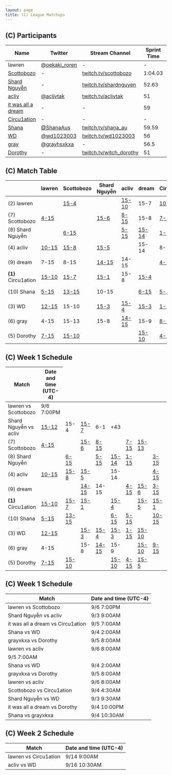 ```yaml
---
layout: page
title: (C) League Matchups
---
```


## (C) Participants ##

<table>
  <thead>
    <tr>
      <th>Name</th>
      <th>Twitter</th>
      <th>Stream Channel</th>
	  <th>Sprint Time</th>
	  <th>Rating</th>
    </tr>
  </thead>
  <tbody>
    <tr>
      <td>lawren</td>
      <td><a href="https://twitter.com/oekaki_roren">@oekaki_roren</a></td>
      <td>-</td>
      <td>-</td>
      <td>17000</td>
    </tr>
    <tr>
      <td><a href="https://steamcommunity.com/id/Scottobozo">Scottobozo</a></td>
      <td>-</td>
      <td><a href="https://twitch.tv/scottobozo">twitch.tv/scottobozo</a></td>
      <td>1:04.03</td>
      <td>13187</td>
    </tr>
    <tr>
      <td><a href="https://steamcommunity.com/profiles/76561198204570843/">Shard Nguyễn</a></td>
      <td>-</td>
      <td><a href="https://www.twitch.tv/shardnguyen">twitch.tv/shardnguyen</a></td>
      <td>52.63</td>
      <td>15392</td>
    </tr>
    <tr>
      <td><a href="https://steamcommunity.com/id/aclivtak/">acliv</a></td>
      <td><a href="https://twitter.com/aclivtak">@aclivtak</a></td>
      <td><a href="https://www.twitch.tv/aclivtak">twitch.tv/aclivtak</a></td>
      <td>51</td>
      <td>17125</td>
    </tr>
    <tr>
      <td><a href="https://steamcommunity.com/profiles/76561198044962719/">it was all a dream</a></td>
      <td>-</td>
      <td>-</td>
      <td>59</td>
      <td>15000</td>
    </tr>
    <tr>
      <td><a href="https://steamcommunity.com/profiles/76561198847366444/">Circu1ation</a></td>
      <td>-</td>
      <td>-</td>
      <td>-</td>
      <td>16266</td>
    </tr>
    <tr>
      <td><a href="https://steamcommunity.com/id/tsundere-shana/">Shana</a></td>
      <td><a href="https://twitter.com/shanaaus">@ShanaAus</a></td>
      <td><a href="https://www.twitch.tv/shana_au">twitch.tv/shana_au</a></td>
      <td>59.59</td>
      <td>14000</td>
    </tr>
    <tr>
      <td><a href="https://steamcommunity.com/id/wd1023003/">WD</a></td>
      <td><a href="https://twitter.com/wd1023003">@wd1023003</a></td>
      <td><a href="https://www.twitch.tv/wd1023003">twitch.tv/wd1023003</a></td>
      <td>56</td>
      <td>12000</td>
    </tr>
    <tr>
      <td><a href="http://steamcommunity.com/id/grayxkxa">gray</a></td>
      <td><a href="https://twitter.com/grayhsxkxa">@grayhsxkxa</a></td>
      <td>-</td>
      <td>56.5</td>
      <td>15000</td>
    </tr>
    <tr>
      <td><a href="https://steamcommunity.com/profiles/76561198079184966/">Dorothy</a></td>
      <td>-</td>
      <td><a href="https://www.twitch.tv/witch_dorothy">twitch.tv/witch_dorothy</a></td>
      <td>51</td>
      <td>12000</td>
    </tr>
  </tbody>
</table>

## (C) Match Table ##

<table>
  <thead>
    <tr>
      <th> </th>
      <th>lawren</th>
      <th>Scottobozo</th>
      <th>Shard Nguyễn</th>
      <th>acliv</th>
      <th>dream</th>
      <th>Circu1ation</th>
      <th>Shana</th>
      <th>WD</th>
      <th>gray</th>
      <th>Dorothy</th>
      <th>W-L</th>
      <th>Pt. Diff</th>
    </tr>
  </thead>
  <tbody>
    <tr>
      <td>(2) lawren</td>
      <td> </td> <!--lawren-->
      <td><a href="https://www.twitch.tv/videos/306768563">15-4</a></td> <!--Scottobozo-->
      <td> </td> <!--Shard Nguyễn-->
      <td><a href="https://www.twitch.tv/videos/306581794">15-10</a></td> <!--acliv-->
      <td>15-7</td> <!--dream-->
      <td><a href="https://www.twitch.tv/videos/309918490">10-15</a></td> <!--Circu1ation-->
      <td><a href="https://www.youtube.com/watch?v=3fn-SSzm9SE">15-5</a></td> <!--Shana-->
      <td><a href="https://www.twitch.tv/videos/309560431?collection=z2cU1PDoUBUfYQ">15-12</a></td> <!--WD-->
      <td>15-4</td> <!--gray-->
      <td><a href="https://www.twitch.tv/videos/311284460">15-7</a></td> <!--Dorothy-->
      <td>7-1</td>
      <td>+51</td>
    </tr>
    <tr>
      <td>(7) Scottobozo</td>
      <td><a href="https://www.twitch.tv/videos/306768563">4-15</a></td> <!--lawren-->
      <td> </td> <!--Scottobozo-->
      <td><a href="https://www.twitch.tv/videos/313154804">15-6</a></td> <!--Shard Nguyễn-->
      <td><a href="https://www.twitch.tv/videos/313154804">8-15</a></td> <!--acliv-->
      <td>15-8</td> <!--dream-->
      <td><a href="https://www.twitch.tv/videos/305719660">7-15</a></td> <!--Circu1ation-->
      <td><a href="https://www.twitch.tv/videos/309402596">15-13</a></td> <!--Shana-->
      <td>10-15</td> <!--WD-->
      <td>13-15</td> <!--gray-->
      <td><a href="https://www.twitch.tv/videos/309590257">10-15</a></td> <!--Dorothy-->
      <td>3-6</td>
      <td>-20</td>
    </tr>
    <tr>
      <td>(8) Shard Nguyễn</td>
      <td> </td> <!--lawren-->
      <td><a href="https://www.twitch.tv/videos/313154804">6-15</a></td> <!--Scottobozo-->
      <td> </td> <!--Shard Nguyễn-->
      <td><a href="https://www.twitch.tv/videos/305371868">5-15</a></td> <!--acliv-->
      <td><a href="https://www.twitch.tv/videos/307724807">15-14</a></td> <!--dream-->
      <td><a href="https://www.twitch.tv/videos/311655572">1-15</a></td> <!--Circu1ation-->
      <td><a href="https://www.twitch.tv/videos/315757554">15-10</a></td> <!--Shana-->
      <td><a href="https://www.twitch.tv/videos/305367292">3-15</a></td> <!--WD-->
      <td>8-15</td> <!--gray-->
      <td></td> <!--Dorothy-->
      <td>2-5</td>
      <td>-46</td>
    </tr>
    <tr>
      <td>(4) acliv</td>
      <td><a href="https://www.twitch.tv/videos/306581794">10-15</a></td> <!--lawren-->
      <td><a href="https://www.twitch.tv/videos/313154804">15-8</a></td> <!--Scottobozo-->
      <td><a href="https://www.twitch.tv/videos/305371868">15-5</a></td> <!--Shard Nguyễn-->
      <td> </td> <!--acliv-->
      <td>15-14</td> <!--dream-->
      <td>8-15</td> <!--Circu1ation-->
      <td> </td> <!--Shana-->
      <td><a href="https://www.twitch.tv/videos/310883683">4-15</a></td> <!--WD-->
      <td><a href="https://www.twitch.tv/videos/309143526?t=00h01m47s">15-14</a></td> <!--gray-->
      <td> </td> <!--Dorothy-->
      <td>4-3</td>
      <td>-4</td>
    </tr>
    <tr>
      <td>(9) dream</td>
      <td>7-15</td> <!--lawren-->
      <td>8-15</td> <!--Scottobozo-->
      <td><a href="https://www.twitch.tv/videos/307724807">14-15</a></td> <!--Shard Nguyễn-->
      <td>14-15</td> <!--acliv-->
      <td> </td> <!--dream-->
      <td><a href="https://www.twitch.tv/videos/306156732">4-15</a></td> <!--Circu1ation-->
      <td><a href="https://www.youtube.com/watch?v=_U86IMuMes4">15-6</a></td> <!--Shana-->
      <td><a href="https://www.twitch.tv/videos/312424570?collection=z2cU1PDoUBUfYQ">3-15</a></td> <!--WD-->
      <td>9-15</td> <!--gray-->
      <td><a href="https://www.twitch.tv/videos/306056594">10-15</a></td> <!--Dorothy-->
      <td>1-8</td>
      <td>-42</td>
    </tr>
    <tr>
      <td><b>(1)</b> Circu1ation</td>
      <td><a href="https://www.twitch.tv/videos/309918490">15-10</a></td> <!--lawren-->
      <td><a href="https://www.twitch.tv/videos/305719660">15-7</a></td> <!--Scottobozo-->
      <td><a href="https://www.twitch.tv/videos/311655572">15-1</a></td> <!--Shard Nguyễn-->
      <td>15-8</td> <!--acliv-->
      <td><a href="https://www.twitch.tv/videos/306156732">15-4</a></td> <!--dream-->
      <td> </td> <!--Circu1ation-->
      <td><a href="https://www.youtube.com/watch?v=UZi3ELHVOYQ">15-5</a></td> <!--Shana-->
      <td><a href="https://www.twitch.tv/videos/314538080">15-1</a></td> <!--WD-->
      <td><a href="https://www.youtube.com/watch?v=02Wj8n0qsz0">15-8</a></td> <!--gray-->
      <td><a href="https://www.twitch.tv/videos/309104898">15-4</a></td> <!--Dorothy-->
      <td>9-0</td>
      <td>+87</td>
    </tr>
    <tr>
      <td>(10) Shana</td>
      <td><a href="https://www.youtube.com/watch?v=3fn-SSzm9SE">5-15</a></td> <!--lawren-->
      <td><a href="https://www.youtube.com/watch?v=meHv3bXEmTc">13-15</a></td> <!--Scottobozo-->
      <td>10-15</td> <!--Shard Nguyễn-->
      <td> </td> <!--acliv-->
      <td><a href="https://www.youtube.com/watch?v=_U86IMuMes4">6-15</a></td> <!--dream-->
      <td><a href="https://www.youtube.com/watch?v=UZi3ELHVOYQ">5-15</a></td> <!--Circu1ation-->
      <td> </td> <!--Shana-->
      <td><a href="https://www.youtube.com/watch?v=CaiMNkMFarE">10-15</a></td> <!--WD-->
      <td><a href="https://www.youtube.com/watch?v=muXse4MheYo">10-15</a></td> <!--gray-->
      <td><a href="https://www.youtube.com/watch?v=X97grx_wLGU">5-15</a></td> <!--Dorothy-->
      <td>0-8</td>
      <td>-51</td>
    </tr>
    <tr>
      <td>(3) WD</td>
      <td><a href="https://www.twitch.tv/videos/309560431?collection=z2cU1PDoUBUfYQ">12-15</a></td> <!--lawren-->
      <td>15-10</td> <!--Scottobozo-->
      <td><a href="https://www.twitch.tv/videos/305367292">15-3</a></td> <!--Shard Nguyễn-->
      <td><a href="https://www.twitch.tv/videos/310894322?collection=z2cU1PDoUBUfYQ">15-4</a></td> <!--acliv-->
      <td><a href="https://www.twitch.tv/videos/312424570?collection=z2cU1PDoUBUfYQ">15-3</a></td> <!--dream-->
      <td><a href="https://www.twitch.tv/videos/314538080">1-15</a></td> <!--Circu1ation-->
      <td><a href="https://www.twitch.tv/videos/309106592?collection=z2cU1PDoUBUfYQ">15-10</a></td> <!--Shana-->
      <td> </td> <!--WD-->
      <td><a href="https://www.twitch.tv/videos/312452933?collection=z2cU1PDoUBUfYQ">15-9</a></td> <!--gray-->
      <td> </td> <!--Dorothy-->
      <td>6-2</td>
      <td>+34</td>
    </tr>
    <tr>
      <td>(6) gray</td>
      <td>4-15</td> <!--lawren-->
      <td>15-13</td> <!--Scottobozo-->
      <td>15-8</td> <!--Shard Nguyễn-->
      <td><a href="https://www.twitch.tv/videos/309143526?t=00h01m47s">14-15</a></td> <!--acliv-->
      <td>15-9</td> <!--dream-->
      <td><a href="https://www.youtube.com/watch?v=02Wj8n0qsz0">8-15</a></td> <!--Circu1ation-->
      <td><a href="https://www.youtube.com/watch?v=muXse4MheYo">15-10</a></td> <!--Shana-->
      <td><a href="https://www.twitch.tv/videos/312452933?collection=z2cU1PDoUBUfYQ">9-15</a></td> <!--WD-->
      <td> </td> <!--gray-->
      <td><a href="https://www.twitch.tv/videos/306168592">8-15</a></td> <!--Dorothy-->
      <td>4-5</td>
      <td>-12</td>
    </tr>
    <tr>
      <td>(5) Dorothy</td>
      <td><a href="https://www.twitch.tv/videos/311284460">7-15</a></td> <!--lawren-->
      <td><a href="https://www.twitch.tv/videos/309590257">15-10</a></td> <!--Scottobozo-->
      <td> </td> <!--Shard Nguyễn-->
      <td> </td> <!--acliv-->
      <td><a href="https://www.twitch.tv/videos/306056594">15-10</a></td> <!--dream-->
      <td><a href="https://www.twitch.tv/videos/309104898">4-15</a></td> <!--Circu1ation-->
      <td><a href="https://www.twitch.tv/videos/311245349">15-5</a></td> <!--Shana-->
      <td> </td> <!--WD-->
      <td><a href="https://www.twitch.tv/videos/306168592">15-8</a></td> <!--gray-->
      <td> </td> <!--Dorothy-->
      <td>3-2</td>
      <td>+3</td>
    </tr>
  </tbody>
</table>

## (C) Week 1 Schedule ##

<table>
  <thead>
    <tr>
      <th>Match</th>
      <th>Date and time (UTC-4)</th>
    </tr>
  </thead>
  <tbody>
    <tr>
      <td>lawren vs Scottobozo</td>
      <td>9/6 7:00PM</td>
    </tr>
    <tr>
      <td>Shard Nguyễn vs acliv</td>
      <td><a href="https://www.twitch.tv/videos/309560431?collection=z2cU1PDoUBUfYQ">15-12</a></td> <!--WD-->
      <td>15-4</td> <!--gray-->
      <td><a href="https://www.twitch.tv/videos/311284460">15-7</a></td> <!--Dorothy-->
      <td>6-1</td>
      <td>+43</td>
    </tr>
    <tr>
      <td>(7) Scottobozo</td>
      <td><a href="https://www.twitch.tv/videos/306768563">4-15</a></td> <!--lawren-->
      <td> </td> <!--Scottobozo-->
      <td><a href="https://www.twitch.tv/videos/313154804">15-6</a></td> <!--Shard Nguyễn-->
      <td><a href="https://www.twitch.tv/videos/313154804">8-15</a></td> <!--acliv-->
      <td> </td> <!--dream-->
      <td><a href="https://www.twitch.tv/videos/305719660">7-15</a></td> <!--Circu1ation-->
      <td><a href="https://www.twitch.tv/videos/309402596">15-13</a></td> <!--Shana-->
      <td> </td> <!--WD-->
      <td> </td> <!--gray-->
      <td><a href="https://www.twitch.tv/videos/309590257">10-15</a></td> <!--Dorothy-->
      <td>2-4</td>
      <td>-20</td>
    </tr>
    <tr>
      <td>(8) Shard Nguyễn</td>
      <td> </td> <!--lawren-->
      <td><a href="https://www.twitch.tv/videos/313154804">6-15</a></td> <!--Scottobozo-->
      <td> </td> <!--Shard Nguyễn-->
      <td><a href="https://www.twitch.tv/videos/305371868">5-15</a></td> <!--acliv-->
      <td><a href="https://www.twitch.tv/videos/307724807">15-14</a></td> <!--dream-->
      <td><a href="https://www.twitch.tv/videos/311655572">1-15</a></td> <!--Circu1ation-->
      <td> </td> <!--Shana-->
      <td><a href="https://www.twitch.tv/videos/305367292">3-15</a></td> <!--WD-->
      <td>8-15</td> <!--gray-->
      <td></td> <!--Dorothy-->
      <td>1-5</td>
      <td>-51</td>
    </tr>
    <tr>
      <td>(4) acliv</td>
      <td><a href="https://www.twitch.tv/videos/306581794">10-15</a></td> <!--lawren-->
      <td><a href="https://www.twitch.tv/videos/313154804">15-8</a></td> <!--Scottobozo-->
      <td><a href="https://www.twitch.tv/videos/305371868">15-5</a></td> <!--Shard Nguyễn-->
      <td> </td> <!--acliv-->
      <td>15-14</td> <!--dream-->
      <td> </td> <!--Circu1ation-->
      <td> </td> <!--Shana-->
      <td><a href="https://www.twitch.tv/videos/310883683">4-15</a></td> <!--WD-->
      <td><a href="https://www.twitch.tv/videos/309143526?t=00h01m47s">15-14</a></td> <!--gray-->
      <td> </td> <!--Dorothy-->
      <td>4-2</td>
      <td>+3</td>
    </tr>
    <tr>
      <td>(9) dream</td>
      <td> </td> <!--lawren-->
      <td> </td> <!--Scottobozo-->
      <td><a href="https://www.twitch.tv/videos/307724807">14-15</a></td> <!--Shard Nguyễn-->
      <td>14-15</td> <!--acliv-->
      <td> </td> <!--dream-->
      <td><a href="https://www.twitch.tv/videos/306156732">4-15</a></td> <!--Circu1ation-->
      <td><a href="https://www.youtube.com/watch?v=_U86IMuMes4">15-6</a></td> <!--Shana-->
      <td><a href="https://www.twitch.tv/videos/312424570?collection=z2cU1PDoUBUfYQ">3-15</a></td> <!--WD-->
      <td>9-15</td> <!--gray-->
      <td><a href="https://www.twitch.tv/videos/306056594">10-15</a></td> <!--Dorothy-->
      <td>1-6</td>
      <td>-27</td>
    </tr>
    <tr>
      <td><b>(1)</b> Circu1ation</td>
      <td><a href="https://www.twitch.tv/videos/309918490">15-10</a></td> <!--lawren-->
      <td><a href="https://www.twitch.tv/videos/305719660">15-7</a></td> <!--Scottobozo-->
      <td><a href="https://www.twitch.tv/videos/311655572">15-1</a></td> <!--Shard Nguyễn-->
      <td> </td> <!--acliv-->
      <td><a href="https://www.twitch.tv/videos/306156732">15-4</a></td> <!--dream-->
      <td> </td> <!--Circu1ation-->
      <td><a href="https://www.youtube.com/watch?v=UZi3ELHVOYQ">15-5</a></td> <!--Shana-->
      <td><a href="https://www.twitch.tv/videos/314538080">15-1</a></td> <!--WD-->
      <td> </td> <!--gray-->
      <td><a href="https://www.twitch.tv/videos/309104898">15-4</a></td> <!--Dorothy-->
      <td>7-0</td>
      <td>+73</td>
    </tr>
    <tr>
      <td>(10) Shana</td>
      <td><a href="https://www.youtube.com/watch?v=3fn-SSzm9SE">5-15</a></td> <!--lawren-->
      <td><a href="https://www.youtube.com/watch?v=meHv3bXEmTc">13-15</a></td> <!--Scottobozo-->
      <td> </td> <!--Shard Nguyễn-->
      <td> </td> <!--acliv-->
      <td><a href="https://www.youtube.com/watch?v=_U86IMuMes4">6-15</a></td> <!--dream-->
      <td><a href="https://www.youtube.com/watch?v=UZi3ELHVOYQ">5-15</a></td> <!--Circu1ation-->
      <td> </td> <!--Shana-->
      <td><a href="https://www.youtube.com/watch?v=CaiMNkMFarE">10-15</a></td> <!--WD-->
      <td><a href="https://www.youtube.com/watch?v=muXse4MheYo">10-15</a></td> <!--gray-->
      <td><a href="https://www.youtube.com/watch?v=X97grx_wLGU">5-15</a></td> <!--Dorothy-->
      <td>0-7</td>
      <td>-46</td>
    </tr>
    <tr>
      <td>(3) WD</td>
      <td><a href="https://www.twitch.tv/videos/309560431?collection=z2cU1PDoUBUfYQ">12-15</a></td> <!--lawren-->
      <td> </td> <!--Scottobozo-->
      <td><a href="https://www.twitch.tv/videos/305367292">15-3</a></td> <!--Shard Nguyễn-->
      <td><a href="https://www.twitch.tv/videos/310894322?collection=z2cU1PDoUBUfYQ">15-4</a></td> <!--acliv-->
      <td><a href="https://www.twitch.tv/videos/312424570?collection=z2cU1PDoUBUfYQ">15-3</a></td> <!--dream-->
      <td><a href="https://www.twitch.tv/videos/314538080">1-15</a></td> <!--Circu1ation-->
      <td><a href="https://www.twitch.tv/videos/309106592?collection=z2cU1PDoUBUfYQ">15-10</a></td> <!--Shana-->
      <td> </td> <!--WD-->
      <td><a href="https://www.twitch.tv/videos/312452933?collection=z2cU1PDoUBUfYQ">15-9</a></td> <!--gray-->
      <td> </td> <!--Dorothy-->
      <td>5-2</td>
      <td>+29</td>
    </tr>
    <tr>
      <td>(6) gray</td>
      <td>4-15</td> <!--lawren-->
      <td> </td> <!--Scottobozo-->
      <td>15-8</td> <!--Shard Nguyễn-->
      <td><a href="https://www.twitch.tv/videos/309143526?t=00h01m47s">14-15</a></td> <!--acliv-->
      <td>15-9</td> <!--dream-->
      <td> </td> <!--Circu1ation-->
      <td><a href="https://www.youtube.com/watch?v=muXse4MheYo">15-10</a></td> <!--Shana-->
      <td><a href="https://www.twitch.tv/videos/312452933?collection=z2cU1PDoUBUfYQ">9-15</a></td> <!--WD-->
      <td> </td> <!--gray-->
      <td><a href="https://www.twitch.tv/videos/306168592">8-15</a></td> <!--Dorothy-->
      <td>3-4</td>
      <td>-7</td>
    </tr>
    <tr>
      <td>(5) Dorothy</td>
      <td><a href="https://www.twitch.tv/videos/311284460">7-15</a></td> <!--lawren-->
      <td><a href="https://www.twitch.tv/videos/309590257">15-10</a></td> <!--Scottobozo-->
      <td> </td> <!--Shard Nguyễn-->
      <td> </td> <!--acliv-->
      <td><a href="https://www.twitch.tv/videos/306056594">15-10</a></td> <!--dream-->
      <td><a href="https://www.twitch.tv/videos/309104898">4-15</a></td> <!--Circu1ation-->
      <td><a href="https://www.twitch.tv/videos/311245349">15-5</a></td> <!--Shana-->
      <td> </td> <!--WD-->
      <td><a href="https://www.twitch.tv/videos/306168592">15-8</a></td> <!--gray-->
      <td> </td> <!--Dorothy-->
      <td>3-2</td>
      <td>+3</td>
    </tr>
  </tbody>
</table>

## (C) Week 1 Schedule ##

<table>
  <thead>
    <tr>
      <th>Match</th>
      <th>Date and time (UTC-4)</th>
    </tr>
  </thead>
  <tbody>
    <tr>
      <td>lawren vs Scottobozo</td>
      <td>9/6 7:00PM</td>
    </tr>
    <tr>
      <td>Shard Nguyễn vs acliv</td>
      <td>9/3 9:00AM</td>
    </tr>
    <tr>
      <td>it was all a dream vs Circu1ation</td>
      <td>9/5 7:00AM</td>
    </tr>
    <tr>
      <td>Shana vs WD</td>
      <td>9/4 2:00AM</td>
    </tr>
    <tr>
      <td>grayxkxa vs Dorothy</td>
      <td>9/5 8:00AM</td>
    </tr>
    <tr>
      <td>lawren vs acliv</td>
      <td>9/6 8:00AM</td>
    </tr>
      <td>9/5 7:00AM</td>
    </tr>
    <tr>
      <td>Shana vs WD</td>
      <td>9/4 2:00AM</td>
    </tr>
    <tr>
      <td>grayxkxa vs Dorothy</td>
      <td>9/5 8:00AM</td>
    </tr>
    <tr>
      <td>lawren vs acliv</td>
      <td>9/6 8:00AM</td>
    </tr>
    <tr>
      <td>Scottobozo vs Circu1ation</td>
      <td>9/4 4:30AM</td>
    </tr>
    <tr>
      <td>Shard Nguyễn vs WD</td>
      <td>9/3 9:30AM</td>
    </tr>
    <tr>
      <td>it was all a dream vs Dorothy</td>
      <td>9/4 10:00PM</td>
    </tr>
    <tr>
      <td>Shana vs grayxkxa</td>
      <td>9/4 10:30AM</td>
    </tr>
  </tbody>
</table>

## (C) Week 2 Schedule ##

<table>
  <thead>
    <tr>
      <th>Match</th>
      <th>Date and time (UTC-4)</th>
    </tr>
  </thead>
  <tbody>
    <tr>
      <td>lawren vs Circu1ation</td>
      <td>9/14 9:00AM</td>
    </tr>
    <tr>
      <td>acliv vs WD</td>
      <td>9/16 10:30AM</td>
